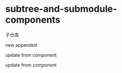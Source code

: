 # subtree-and-submodule-components
子仓库

new appended

 update from component

 update from component
